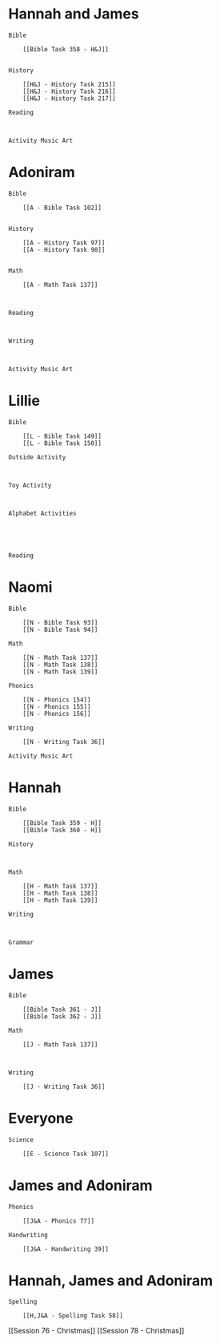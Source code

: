 # Hannah and James

	Bible

		[[Bible Task 358 - H&J]]
		

	History

		[[H&J - History Task 215]]
		[[H&J - History Task 216]]
		[[H&J - History Task 217]]

	Reading

		

	Activity Music Art

		
# Adoniram

	Bible

		[[A - Bible Task 102]]
		

	History

		[[A - History Task 97]]
		[[A - History Task 98]]
		

	Math

		[[A - Math Task 137]]
		
		

	Reading

		

	Writing

		

	Activity Music Art

		

# Lillie

	Bible

		[[L - Bible Task 149]]
		[[L - Bible Task 150]]

	Outside Activity

		

	Toy Activity

		

	Alphabet Activities

		
		
		

	Reading

		

# Naomi

	Bible

		[[N - Bible Task 93]]
		[[N - Bible Task 94]]

	Math

		[[N - Math Task 137]]
		[[N - Math Task 138]]
		[[N - Math Task 139]]

	Phonics

		[[N - Phonics 154]]
		[[N - Phonics 155]]
		[[N - Phonics 156]]

	Writing

		[[N - Writing Task 36]]

	Activity Music Art

		

# Hannah

	Bible

		[[Bible Task 359 - H]]
		[[Bible Task 360 - H]]

	History

		

	Math

		[[H - Math Task 137]]
		[[H - Math Task 138]]
		[[H - Math Task 139]]

	Writing

		

	Grammar

		
		
		
# James

	Bible

		[[Bible Task 361 - J]]
		[[Bible Task 362 - J]]

	Math

		[[J - Math Task 137]]
		
		

	Writing

		[[J - Writing Task 36]]

# Everyone

	Science

		[[E - Science Task 107]]
		
# James and Adoniram

	Phonics

		[[J&A - Phonics 77]]

	Handwriting

		[[J&A - Handwriting 39]]
# Hannah, James and Adoniram

	Spelling

		[[H,J&A - Spelling Task 58]]


[[Session 76 - Christmas]]
[[Session 78 - Christmas]]
